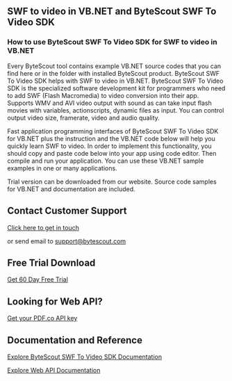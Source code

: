 ## SWF to video in VB.NET and ByteScout SWF To Video SDK

### How to use ByteScout SWF To Video SDK for SWF to video in VB.NET

Every ByteScout tool contains example VB.NET source codes that you can find here or in the folder with installed ByteScout product. ByteScout SWF To Video SDK helps with SWF to video in VB.NET. ByteScout SWF To Video SDK is the specialized software development kit for programmers who need to add SWF (Flash Macromedia) to video conversion into their app. Supports WMV and AVI video output with sound as can take input flash movies with variables, actionscripts, dynamic files as input. You can control output video size, framerate, video and audio quality.

Fast application programming interfaces of ByteScout SWF To Video SDK for VB.NET plus the instruction and the VB.NET code below will help you quickly learn SWF to video. In order to implement this functionality, you should copy and paste code below into your app using code editor. Then compile and run your application. You can use these VB.NET sample examples in one or many applications.

Trial version can be downloaded from our website. Source code samples for VB.NET and documentation are included.

## Contact Customer Support

[Click here to get in touch](https://bytescout.zendesk.com/hc/en-us/requests/new?subject=ByteScout%20SWF%20To%20Video%20SDK%20Question)

or send email to [support@bytescout.com](mailto:support@bytescout.com?subject=ByteScout%20SWF%20To%20Video%20SDK%20Question) 

## Free Trial Download

[Get 60 Day Free Trial](https://bytescout.com/download/web-installer?utm_source=github-readme)

## Looking for Web API? 

[Get your PDF.co API key](https://pdf.co/documentation/api?utm_source=github-readme)

## Documentation and Reference

[Explore ByteScout SWF To Video SDK Documentation](https://bytescout.com/documentation/index.html?utm_source=github-readme)

[Explore Web API Documentation](https://pdf.co/documentation/api?utm_source=github-readme)